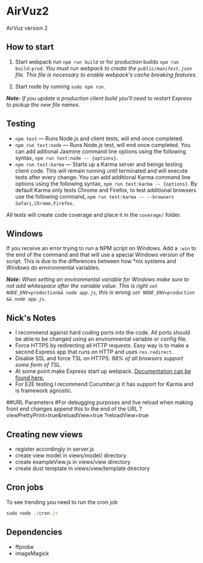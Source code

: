 # AirVuz2
AirVuz version 2

## How to start

1. Start webpack run `npm run build` or for production builds `npm run build:prod`. _You must run webpack to create the `public/manifest.json` file. This file is necessary to enable webpack's cache breaking features._

2. Start node by running `sudo npm run`.

_**Note:** If you update a production client build you'll need to restart Express to pickup the new file names._

## Testing

- `npm test` — Runs Node.js and client tests, will end once completed.
- `npm run test:node` — Runs Node.js test, will end once completed. You can add aditional Jasmine command line options using the following syntax, `npm run test:node -- {options}`.
- `npm run test:karma` — Starts up a Karma server and beings testing client code. This will remain running until terminated and will execute tests after every change. You can add additional Karma command line options using the following syntax, `npm run test:karma -- {options}`. By default Karma only tests Chrome and Firefox, to test additional browsers use the following command, `npm run test:karma -- --browsers Safari,Chrome,Firefox`.

All tests will create code coverage and place it in the `coverage/` folder.

## Windows

If you receive an error trying to run a NPM script on Windows. Add a `:win` to the end of the command and that will use a special Windows version of the script. This is due to the differences between how *nix systems and Windows do environmental variables.

_**Note:** When setting an environmental variable for Windows make sure to not add whitespace after the variable value. This is right `set NODE_ENV=production&& node app.js`, this is wrong `set NODE_ENV=production && node app.js`._

## Nick's Notes

- I recommend against hard coding ports into the code. All ports should be able to be changed using an environmental variable or config file.
- Force HTTPS by redirecting all HTTP requests. Easy way is to make a second Express app that runs on HTTP and uses `res.redirect`.
- Disable SSL and force TSL on HTTPS. _98% of all browsers support some form of TSL._
- At some point make Express start up webpack. [Documentation can be found here.](http://webpack.github.io/docs/node.js-api.html)
- For E2E testing I recommend Cucumber.js it has support for Karma and is framework agnostic.

##URL Parameters
#For debugging purposes and live reload when making front end changes append this to the end of the URL
?viewPrettyPrint=true&reloadView=true
?reloadView=true

## Creating new views

- register accordingly in server.js
- create view model in views/model/ directory
- create exampleView.js in views/view directory
- create dust template in views/view/template directory

## Cron jobs
To see trending you need to run the cron job
```javascript
sudo node ./cron.js
```

## Dependencies
- ffprobe
- imageMagick